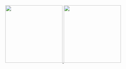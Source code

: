 <div>
<a href="https://github.com/MatBeirigo">
<img height="180em" src="https://github-readme-stats.vercel.app/api/top-langs/?username=MatBeirigo&layout=compact&langs_count=7&theme=dracula"/>
<img height="180em" src="https://github-readme-stats.vercel.app/api?username=MatBeirigo&show_icons=true&theme=dracula&include_all_commits=true&count_private=true"/>
</div>
